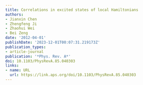 ```yaml
---
title: Correlations in excited states of local Hamiltonians
authors:
- Jianxin Chen
- Zhengfeng Ji
- Zhaohui Wei
- Bei Zeng
date: '2012-04-01'
publishDate: '2023-12-01T00:07:31.219173Z'
publication_types:
- article-journal
publication: '*Phys. Rev. A*'
doi: 10.1103/PhysRevA.85.040303
links:
- name: URL
  url: https://link.aps.org/doi/10.1103/PhysRevA.85.040303
---
```

